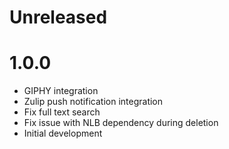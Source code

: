 # Unreleased

# 1.0.0

* GIPHY integration
* Zulip push notification integration
* Fix full text search
* Fix issue with NLB dependency during deletion
* Initial development
